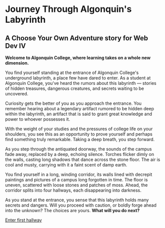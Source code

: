 # Journey Through Algonquin's Labyrinth

## A Choose Your Own Adventure story for Web Dev IV

**Welcome to Algonquin College, where learning takes on a whole new dimension.**

You find yourself standing at the entrance of Algonquin College's underground labyrinth, a place few have dared to enter. As a student at Algonquin College, you've heard the rumors about this labyrinth — stories of hidden treasures, dangerous creatures, and secrets waiting to be uncovered.

Curiosity gets the better of you as you approach the entrance. You remember hearing about a legendary artifact rumored to be hidden deep within the labyrinth, an artifact that is said to grant great knowledge and power to whoever possesses it.

With the weight of your studies and the pressures of college life on your shoulders, you see this as an opportunity to prove yourself and perhaps find something truly remarkable. Taking a deep breath, you step forward. 

As you step through the antiquated doorway, the sounds of the campus fade away, replaced by a deep, echoing silence. Torches flicker dimly on the walls, casting long shadows that dance across the stone floor. The air is cool and musty, carrying with it a faint scent of damp earth.

You find yourself in a long, winding corridor, its walls lined with decrepit paintings and pictures of a campus long forgotten in time. The floor is uneven, scattered with loose stones and patches of moss. Ahead, the corridor splits into four hallways, each disappearing into darkness.

As you stand at the entrance, you sense that this labyrinth holds many secrets and dangers. Will you proceed with caution, or boldly forge ahead into the unknown? The choices are yours. **What will you do next?**

[Enter first hallway](/first-hallway/enter-first-hallway.md)